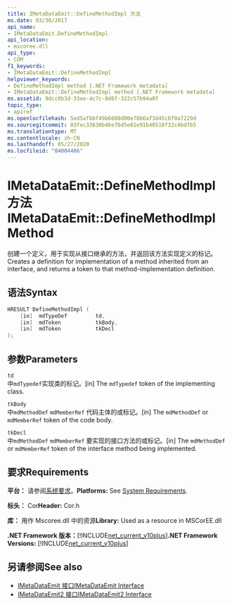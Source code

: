 ```yaml
---
title: IMetaDataEmit::DefineMethodImpl 方法
ms.date: 03/30/2017
api_name:
- IMetaDataEmit.DefineMethodImpl
api_location:
- mscoree.dll
api_type:
- COM
f1_keywords:
- IMetaDataEmit::DefineMethodImpl
helpviewer_keywords:
- DefineMethodImpl method [.NET Framework metadata]
- IMetaDataEmit::DefineMethodImpl method [.NET Framework metadata]
ms.assetid: 9dcc8b3d-33ee-4c7c-8d6f-322c57b94a0f
topic_type:
- apiref
ms.openlocfilehash: 5ed5afbbf49b6680d00e78b6af3d45c6f0a7229d
ms.sourcegitcommit: 03fec33630b46e78d5e81e91b40518f32c4bd7b5
ms.translationtype: MT
ms.contentlocale: zh-CN
ms.lasthandoff: 05/27/2020
ms.locfileid: "84004486"
---
```

# <a name="imetadataemitdefinemethodimpl-method"></a><span data-ttu-id="0050a-102">IMetaDataEmit::DefineMethodImpl 方法</span><span class="sxs-lookup"><span data-stu-id="0050a-102">IMetaDataEmit::DefineMethodImpl Method</span></span>
<span data-ttu-id="0050a-103">创建一个定义，用于实现从接口继承的方法，并返回该方法实现定义的标记。</span><span class="sxs-lookup"><span data-stu-id="0050a-103">Creates a definition for implementation of a method inherited from an interface, and returns a token to that method-implementation definition.</span></span>  
  
## <a name="syntax"></a><span data-ttu-id="0050a-104">语法</span><span class="sxs-lookup"><span data-stu-id="0050a-104">Syntax</span></span>  
  
```cpp  
HRESULT DefineMethodImpl (
    [in]  mdTypeDef         td,
    [in]  mdToken           tkBody,
    [in]  mdToken           tkDecl  
);  
```  
  
## <a name="parameters"></a><span data-ttu-id="0050a-105">参数</span><span class="sxs-lookup"><span data-stu-id="0050a-105">Parameters</span></span>  
 `td`  
 <span data-ttu-id="0050a-106">中`mdTypedef`实现类的标记。</span><span class="sxs-lookup"><span data-stu-id="0050a-106">[in] The `mdTypedef` token of the implementing class.</span></span>  
  
 `tkBody`  
 <span data-ttu-id="0050a-107">中`mdMethodDef` `mdMemberRef` 代码主体的或标记。</span><span class="sxs-lookup"><span data-stu-id="0050a-107">[in] The `mdMethodDef` or `mdMemberRef` token of the code body.</span></span>  
  
 `tkDecl`  
 <span data-ttu-id="0050a-108">中`mdMethodDef` `mdMemberRef` 要实现的接口方法的或标记。</span><span class="sxs-lookup"><span data-stu-id="0050a-108">[in] The `mdMethodDef` or `mdMemberRef` token of the interface method being implemented.</span></span>  
  
## <a name="requirements"></a><span data-ttu-id="0050a-109">要求</span><span class="sxs-lookup"><span data-stu-id="0050a-109">Requirements</span></span>  
 <span data-ttu-id="0050a-110">**平台：** 请参阅[系统要求](../../get-started/system-requirements.md)。</span><span class="sxs-lookup"><span data-stu-id="0050a-110">**Platforms:** See [System Requirements](../../get-started/system-requirements.md).</span></span>  
  
 <span data-ttu-id="0050a-111">**标头：** Cor</span><span class="sxs-lookup"><span data-stu-id="0050a-111">**Header:** Cor.h</span></span>  
  
 <span data-ttu-id="0050a-112">**库：** 用作 Mscoree.dll 中的资源</span><span class="sxs-lookup"><span data-stu-id="0050a-112">**Library:** Used as a resource in MSCorEE.dll</span></span>  
  
 <span data-ttu-id="0050a-113">**.NET Framework 版本：**[!INCLUDE[net_current_v10plus](../../../../includes/net-current-v10plus-md.md)]</span><span class="sxs-lookup"><span data-stu-id="0050a-113">**.NET Framework Versions:** [!INCLUDE[net_current_v10plus](../../../../includes/net-current-v10plus-md.md)]</span></span>  
  
## <a name="see-also"></a><span data-ttu-id="0050a-114">另请参阅</span><span class="sxs-lookup"><span data-stu-id="0050a-114">See also</span></span>

- [<span data-ttu-id="0050a-115">IMetaDataEmit 接口</span><span class="sxs-lookup"><span data-stu-id="0050a-115">IMetaDataEmit Interface</span></span>](imetadataemit-interface.md)
- [<span data-ttu-id="0050a-116">IMetaDataEmit2 接口</span><span class="sxs-lookup"><span data-stu-id="0050a-116">IMetaDataEmit2 Interface</span></span>](imetadataemit2-interface.md)
